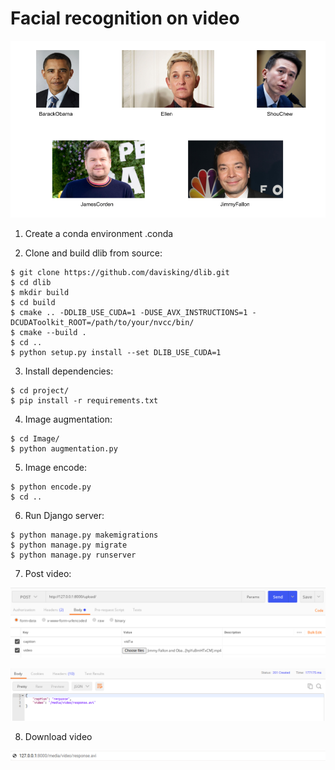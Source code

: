 # Facial recognition on video

![COVER](Figure/cover.png)


1. Create a conda environment .conda


2. Clone and build dlib from source:
```console
$ git clone https://github.com/davisking/dlib.git
$ cd dlib
$ mkdir build
$ cd build
$ cmake .. -DDLIB_USE_CUDA=1 -DUSE_AVX_INSTRUCTIONS=1 -DCUDAToolkit_ROOT=/path/to/your/nvcc/bin/
$ cmake --build .
$ cd ..
$ python setup.py install --set DLIB_USE_CUDA=1
```


3. Install dependencies:
```console
$ cd project/
$ pip install -r requirements.txt
```


4. Image augmentation:
```console
$ cd Image/
$ python augmentation.py
```


5. Image encode:
```console
$ python encode.py
$ cd ..
```


6. Run Django server:
```console
$ python manage.py makemigrations
$ python manage.py migrate
$ python manage.py runserver
```


7. Post video:

![POST-video](Figure/postvid.png)

![RESPONSE-video](Figure/responsevid.png)


8. Download video 

![DOWNLOAD-video](Figure/url.png)






